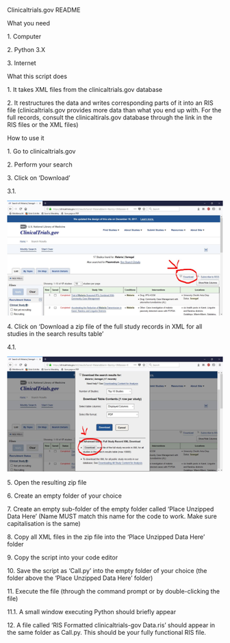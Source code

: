 <p>
    Clinicaltrials.gov README
</p>
<p>
    What you need
</p>
<p>
    1. Computer
</p>
<p>
    2. Python 3.X
</p>
<p>
    3. Internet
</p>
<p>
    What this script does
</p>
<p>
    1. It takes XML files from the clinicaltrials.gov database
</p>
<p>
    2. It restructures the data and writes corresponding parts of it into an
    RIS file (clinicaltrials.gov provides more data than what you end up with.
    For the full records, consult the clinicaltirals.gov database through the
    link in the RIS files or the XML files)
</p>
<p>
    How to use it
</p>
<p>
    1. Go to clinicaltrials.gov
</p>
<p>
    2. Perform your search
</p>
<p>
    3. Click on ‘Download’
</p>
<p>
    3.1.
 
![alt text](https://raw.githubusercontent.com/Haay2/RIS_Exporter/Beta/For_Presentation/Clinicaltrials%20Download%20Button.JPG)
   
</p>
<p>
    4. Click on ‘Download a zip file of the full study records in XML for all
    studies in the search results table’
</p>
<p>
    4.1.
    
![alt text](https://raw.githubusercontent.com/Haay2/RIS_Exporter/Beta/For_Presentation/Clinicaltrials%20Download%20Button%202.JPG)

 </p>

<p>
    5. Open the resulting zip file
</p>
<p>
    6. Create an empty folder of your choice
</p>
<p>
    7. Create an empty sub-folder of the empty folder called ‘Place Unzipped
    Data Here’ (Name MUST match this name for the code to work. Make sure
    capitalisation is the same)
</p>
<p>
    8. Copy all XML files in the zip file into the ‘Place Unzipped Data Here’
    folder
</p>
<p>
    9. Copy the script into your code editor
</p>
<p>
    10. Save the script as ‘Call.py’ into the empty folder of your choice (the
    folder above the ‘Place Unzipped Data Here’ folder)
</p>
<p>
    11. Execute the file (through the command prompt or by double-clicking the
    file)
</p>
<p>
    11.1. A small window executing Python should briefly appear
</p>
<p>
    12. A file called ‘RIS Formatted clinicaltrials-gov Data.ris’ should appear
    in the same folder as Call.py. This should be your fully functional RIS
    file.
</p>
